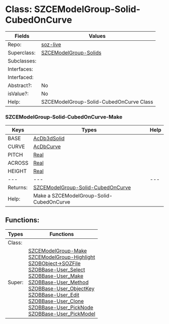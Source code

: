 
# Class:	SZCEModelGroup-Solid-CubedOnCurve

| Fields | Values |
| --------- | --------- |
| Repo: | [soz-live](/repos/soz-live.html) |
| Superclass: | [SZCEModelGroup-Solids](SZCEModelGroup-Solids.html) |
| Subclasses: |  |
| Interfaces: |  |
| Interfaced: |  |
| Abstract?: | No |
| isValue?: | No |
| Help: | SZCEModelGroup-Solid-CubedOnCurve Class |

### SZCEModelGroup-Solid-CubedOnCurve-Make

| Keys | Types | Help |
| --------- | --------- | --------- |
| BASE | [AcDb3dSolid](AcDb3dSolid.html) |  |
| CURVE | [AcDbCurve](AcDbCurve.html) |  |
| PITCH | [Real](Real.html) |  |
| ACROSS | [Real](Real.html) |  |
| HEIGHT | [Real](Real.html) |  |
| --- | --- | --- |
| Returns: | [SZCEModelGroup-Solid-CubedOnCurve](SZCEModelGroup-Solid-CubedOnCurve.html) |
| Help: | Make a SZCEModelGroup-Solid-CubedOnCurve |


## Functions:

| Types | Functions |
| --------- | --------- |
| Class: |  |
| Super: | [SZCEModelGroup-Make](SZCEModelGroup.html) <br> [SZCEModelGroup-Highlight](SZCEModelGroup.html) <br> [SZOBObject->SOZFile](SZOBObject.html) <br> [SZOBBase-User_Select](SZOBBase.html) <br> [SZOBBase-User_Make](SZOBBase.html) <br> [SZOBBase-User_Method](SZOBBase.html) <br> [SZOBBase-User_ObjectKey](SZOBBase.html) <br> [SZOBBase-User_Edit](SZOBBase.html) <br> [SZOBBase-User_Clone](SZOBBase.html) <br> [SZOBBase-User_PickNode](SZOBBase.html) <br> [SZOBBase-User_PickModel](SZOBBase.html) |


